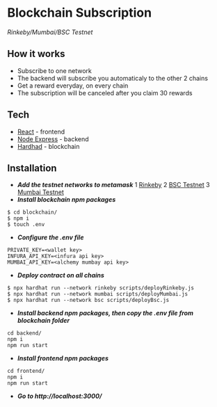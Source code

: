 # Blockchain Subscription
_Rinkeby/Mumbai/BSC Testnet_
## How it works

- Subscribe to one network
- The backend will subscribe you automaticaly to the other 2 chains
- Get a reward everyday, on every chain
- The subscription will be canceled after you claim 30 rewards

## Tech

- [React](https://reactjs.org/) - frontend
- [Node Express](https://expressjs.com/) - backend
- [Hardhad](https://hardhat.org/) - blockchain

## Installation
- ***Add the testnet networks to metamask***
1 [Rinkeby](https://umbria.network/connect/ethereum-testnet-rinkeby)
2 [BSC Testnet](https://umbria.network/connect/binance-smart-chain-testnet)
3 [Mumbai Testnet](https://umbria.network/connect/matic-testnet-mumbai)
- ***Install blockchain npm packages***
```
$ cd blockchain/
$ npm i
$ touch .env
```
- ***Configure the .env file***
```
PRIVATE_KEY=<wallet key>
INFURA_API_KEY=<infura api key>
MUMBAI_API_KEY=<alchemy mumbay api key>
```
- ***Deploy contract on all chains***
```
$ npx hardhat run --network rinkeby scripts/deployRinkeby.js
$ npx hardhat run --network mumbai scripts/deployMumbai.js
$ npx hardhat run --network bsc scripts/deployBsc.js
```
- ***Install backend npm packages, then copy the .env file from blockchain folder***
```
cd backend/
npm i
npm run start
```
- ***Install frontend npm packages***
```
cd frontend/
npm i
npm run start
```
- ***Go to http://localhost:3000/***

